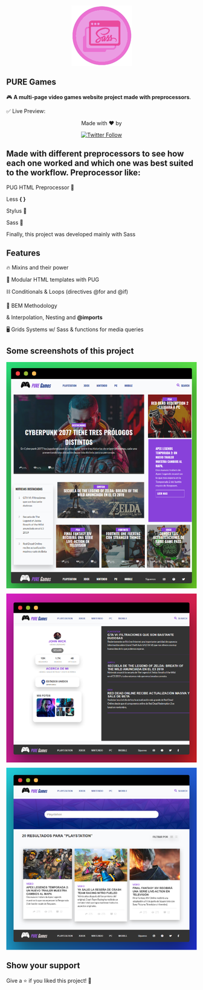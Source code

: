 


<p align="center">
<img align="center" style="margin: 0 auto;" src="https://raw.githubusercontent.com/mosqueradvd/PureGames/master/images/logoSass.png">
</p>

##  PURE Games

🎮 **A multi-page video games website project made with preprocessors**.

✅ Live Preview: <a href="https://paperapp.now.sh/" target="_BLANK"></a>

<p align="center">
   Made with ❤️ by
  </p>
  
  <p align="center">
   <a href="https://twitter.com/JP1016v1"><img alt="Twitter Follow" src="https://img.shields.io/twitter/follow/mosqueradvd?style=social"> </a>
  </p>


## Made with different preprocessors to see how each one worked and which one was best suited to the workflow. Preprocessor like: 
PUG HTML Preprocessor 🐶

Less **{ }**

Stylus 🌱

Sass 👾

Finally, this project was developed mainly with Sass
## Features

🔥 Mixins and their power

📖 Modular HTML templates with PUG

⛓️ Conditionals & Loops (directives @for and @if)

🔌 BEM Methodology

& Interpolation, Nesting and **@imports**

🖥️ Grids Systems w/ Sass & functions for media queries 

## Some screenshots of this project 

<p align="center">
<img align="center" src="https://github.com/mosqueradvd/PureGames/blob/master/images/main-page.png?raw=true">
</p>

<p align="center">
<img align="center" src="https://github.com/mosqueradvd/PureGames/blob/master/images/profile.png?raw=true">
</p>

<p align="center">
<img align="center" src="https://raw.githubusercontent.com/mosqueradvd/PureGames/master/images/playstation.png">
</p>


## Show your support

Give a ⭐️ if you liked this project! 🥰



